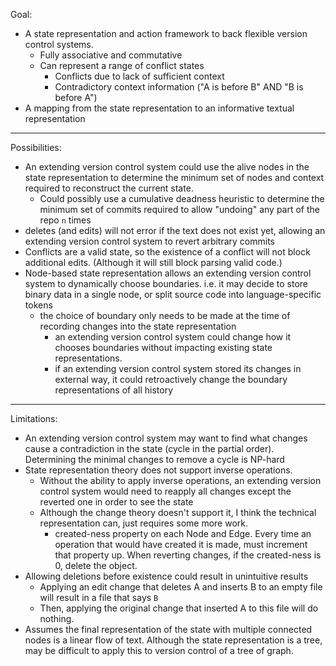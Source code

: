 Goal:

- A state representation and action framework to back flexible version control systems.
  - Fully associative and commutative
  - Can represent a range of conflict states
    - Conflicts due to lack of sufficient context
    - Contradictory context information ("A is before B" AND "B is before A")
- A mapping from the state representation to an informative textual representation

---

Possibilities:

- An extending version control system could use the alive nodes in the state representation to determine the minimum set of nodes and context required to reconstruct the current state.
  - Could possibly use a cumulative deadness heuristic to determine the minimum set of commits required to allow "undoing" any part of the repo `n` times
- deletes (and edits) will not error if the text does not exist yet, allowing an extending version control system to revert arbitrary commits
- Conflicts are a valid state, so the existence of a conflict will not block additional edits. (Although it will still block parsing valid code.)
- Node-based state representation allows an extending version control system to dynamically choose boundaries. i.e. it may decide to store binary data in a single node, or split source code into language-specific tokens
  - the choice of boundary only needs to be made at the time of recording changes into the state representation
    - an extending version control system could change how it chooses boundaries without impacting existing state representations.
    - if an extending version control system stored its changes in external way, it could retroactively change the boundary representations of all history

---

Limitations:

- An extending version control system may want to find what changes cause a contradiction in the state (cycle in the partial order). Determining the minimal changes to remove a cycle is NP-hard
- State representation theory does not support inverse operations.
  - Without the ability to apply inverse operations, an extending version control system would need to reapply all changes except the reverted one in order to see the state
  - Although the change theory doesn't support it, I think the technical representation can, just requires some more work.
    - created-ness property on each Node and Edge. Every time an operation that would have created it is made, must increment that property up. When reverting changes, if the created-ness is 0, delete the object.
- Allowing deletions before existence could result in unintuitive results
  - Applying an edit change that deletes A and inserts B to an empty file will result in a file that says `B`
  - Then, applying the original change that inserted A to this file will do nothing.
- Assumes the final representation of the state with multiple connected nodes is a linear flow of text. Although the state representation is a tree, may be difficult to apply this to version control of a tree of graph.
